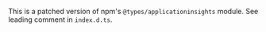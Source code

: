 This is a patched version of npm's `@types/applicationinsights` module. See leading comment in `index.d.ts`.
